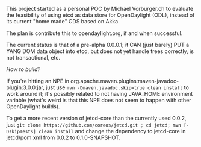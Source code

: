 This project started as a personal POC by Michael Vorburger.ch to
evaluate the feasibility of using etcd as data store for OpenDaylight (ODL),
instead of its current "home made" CDS based on Akka.

The plan is contribute this to opendaylight.org, if and when successful.

The current status is that of a pre-alpha 0.0.0.1; it CAN (just barely)
PUT a YANG DOM data object into etcd, but does not yet handle trees correctly,
is not transactional, etc.


*How to build?*

If you're hitting an NPE in org.apache.maven.plugins:maven-javadoc-plugin:3.0.0:jar,
just use `mvn -Dmaven.javadoc.skip=true clean install` to work around it; it's possibly
related to not having JAVA_HOME environment variable (what's weird is that this NPE
does not seem to happen with other OpenDaylight builds).

To get a more recent version of jetcd-core than the currently used 0.0.2, just
`git clone https://github.com/coreos/jetcd.git ; cd jetcd; mvn [-DskipTests] clean install`
and change the dependency to jetcd-core in jetcd/pom.xml from 0.0.2 to 0.1.0-SNAPSHOT.

